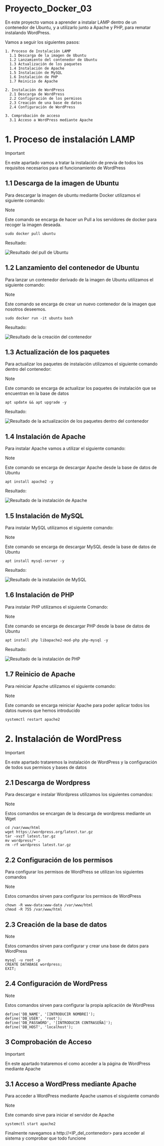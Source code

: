 # Proyecto_Docker_03

En este proyecto vamos a aprender a instalar LAMP dentro de un contenedor de Ubuntu, y a utilizarlo junto a Apache y PHP, para rematar instalando WordPress.

Vamos a seguir los siguientes pasos:

    1. Proceso de Instalación LAMP
      1.1 Descarga de la imagen de Ubuntu
      1.2 Lanzamiento del contenedor de Ubuntu
      1.3 Actualización de los paquetes
      1.4 Instalación de Apache
      1.5 Instalación de MySQL
      1.6 Instalación de PHP
      1.7 Reinicio de Apache

    2. Instalación de WordPress
      2.1 Descarga de WordPress
      2.2 Configuración de los permisos
      2.3 Creación de una base de datos
      2.4 Configuración de WordPress

    3. Comprobación de acceso
      3.1 Acceso a WordPress mediante Apache

# 1. Proceso de instalación LAMP

> [!IMPORTANT]
> En este apartado vamos a tratar la instalación de previa de todos los requisitos necesarios para el funcionamiento de WordPress

## 1.1 Descarga de la imagen de Ubuntu

Para descargar la imagen de ubuntu mediante Docker utilizamos el siguiente comando:

> [!NOTE]
> Este comando se encarga de hacer un Pull a los servidores de docker para recoger la imagen deseada.

    sudo docker pull ubuntu

Resultado:

![Resultado del pull de Ubuntu](Images_Docker/01_Pull_Ubuntu.png)

## 1.2 Lanzamiento del contenedor de Ubuntu

Para lanzar un contenedor derivado de la imagen de Ubuntu utilizamos el siguiente comando:

> [!NOTE]
> Este comando se encarga de crear un nuevo contenedor de la imagen que nosotros deseemos.

    sudo docker run -it ubuntu bash

Resultado:

![Resultado de la creación del contenedor](Images_Docker/02_Contenedor_Ubuntu.png)

## 1.3 Actualización de los paquetes

Para actualizar los paquetes de instalación utilizamos el siguiente comando dentro del contenedor:

> [!NOTE]
> Este comando se encarga de actualizar los paquetes de instalación que se encuentran en la base de datos

    apt update && apt upgrade -y

Resultado:

![Resultado de la actualización de los paquetes dentro del contenedor](Images_Docker/03_Resultado_Actualizar_Paquetes.png)

## 1.4 Instalación de Apache

Para instalar Apache vamos a utilizar el siguiente comando:

> [!NOTE]
> Este comando se encarga de descargar Apache desde la base de datos de Ubuntu 

    apt install apache2 -y

Resultado:

![Resultado de la instalación de Apache](Images_Docker/04_Resultado_Instalar_Apache.png)

## 1.5 Instalación de MySQL

Para instalar MySQL utilizamos el siguiente comando:

> [!NOTE]
> Este comando se encarga de descargar MySQL desde la base de datos de Ubuntu

    apt install mysql-server -y

Resultado:

![Resultado de la instalación de MySQL](Images_Docker/05_Resultado_Instalar_MySQL.png)

## 1.6 Instalación de PHP

Para instalar PHP utilizamos el siguiente Comando:

> [!NOTE]
> Este comando se encarga de descargar PHP desde la base de datos de Ubuntu

    apt install php libapache2-mod-php php-mysql -y

Resultado:

![Resultado de la instalación de PHP](Images_Docker/06_Resultado_Instalar_PHP.png)

## 1.7 Reinicio de Apache

Para reiniciar Apache utilizamos el siguiente comando: 

> [!NOTE]
> Este comando se encarga reiniciar Apache para poder aplicar todos los datos nuevos que hemos introducido

    systemctl restart apache2

# 2. Instalación de WordPress

> [!IMPORTANT]
> En este apartado trataremos la instalación de WordPress y la configuración de todos sus permisos y bases de datos

## 2.1 Descarga de Wordpress

Para descargar e instalar Wordpress utilizamos los siguientes comandos:

> [!NOTE]
> Estos comandos se encargan de la descarga de wordpress mediante un Wget

    cd /var/www/html
    wget https://wordpress.org/latest.tar.gz
    tar -xvzf latest.tar.gz
    mv wordpress/* .
    rm -rf wordpress latest.tar.gz

## 2.2 Configuración de los permisos

Para configurar los permisos de WordPress se utilizan los siguientes comandos

> [!NOTE]
> Estos comandos sirven para configurar los permisos de WordPress

    chown -R www-data:www-data /var/www/html
    chmod -R 755 /var/www/html

## 2.3 Creación de la base de datos

> [!NOTE]
> Estos comandos sirven para configurar y crear una base de datos para WordPress

    mysql -u root -p
    CREATE DATABASE wordpress;
    EXIT;

## 2.4 Configuración de WordPress

> [!NOTE]
> Estos comandos sirven para configurar la propia aplicación de WordPress

    define('DB_NAME', '[INTRODUCIR NOMBRE]');
    define('DB_USER', 'root');
    define('DB_PASSWORD', '[INTRODUCIR CONTRASEÑA]');
    define('DB_HOST', 'localhost');

## 3 Comprobación de Acceso

> [!IMPORTANT]
> En este apartado trataremos el como acceder a la página de WordPress mediante Apache

## 3.1 Acceso a WordPress mediante Apache

Para acceder a WordPress mediante Apache usamos el sisguiente comando

> [!NOTE]
> Este comando sirve para iniciar el servidor de Apache

    systemctl start apache2

Finalmente navegamos a http://<IP_del_contenedor> para acceder al sistema y comprobar que todo funcione
